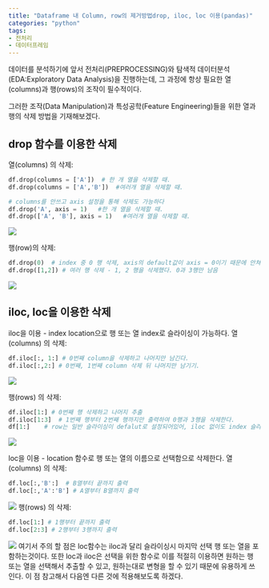 ```yaml
---
title: "Dataframe 내 Column, row의 제거방법drop, iloc, loc 이용(pandas)"
categories: "python"
tags: 
- 전처리
- 데이터프레임
---
```




데이터를 분석하기에 앞서 전처리(PREPROCESSING)와 탐색적 데이터분석(EDA:Exploratory Data Analysis)을 진행하는데, 그 과정에 항상 필요한 열(columns)과 행(rows)의 조작이 필수적이다.

그러한 조작(Data Manipulation)과 특성공학(Feature Engineering)들을 위한 열과 행의 삭제 방법을 기재해보겠다.

## drop 함수를 이용한 삭제

열(columns) 의 삭제: 
```python
df.drop(columns = ['A'])  # 한 개 열을 삭제할 때.
df.drop(columns = ['A','B'])  #여러개 열을 삭제할 때.

# columns를 안쓰고 axis 설정을 통해 삭제도 가능하다
df.drop('A', axis = 1)   #한 개 열을 삭제할 때.
df.drop(['A', 'B'], axis = 1)   #여러개 열을 삭제할 때.
```
![](https://images.velog.io/images/dlskawns/post/54f1386a-1284-45cf-8322-703adea42ba2/image.png)

행(row)의 삭제:
```python
df.drop(0)  # index 중 0 행 삭제, axis의 default값이 axis = 0이기 때문에 안쳐도 된다.
df.drop([1,2]) # 여러 행 삭제 - 1, 2 행을 삭제했다. 0과 3행만 남음
```
![](https://images.velog.io/images/dlskawns/post/6aa5f879-3085-4cc4-87ea-038c65c30417/image.png)

## iloc, loc을 이용한 삭제
iloc을 이용 - index location으로 행 또는 열 index로 슬라이싱이 가능하다.
열(columns) 의 삭제: 
```python
df.iloc[:, 1:] # 0번째 column을 삭제하고 나머지만 남긴다.
df.iloc[:,2:] # 0번째, 1번째 column 삭제 뒤 나머지만 남기기.
```
![](https://images.velog.io/images/dlskawns/post/abe58d64-5f8d-4ed4-8492-13b65c848ff6/image.png)

행(rows) 의 삭제:
```python
df.iloc[1:] # 0번째 행 삭제하고 나머지 추출
df.iloc[1:3]  # 1번째 행부터 2번째 행까지만 출력하여 0행과 3행을 삭제한다.
df[1:]    # row는 일반 슬라이싱이 defalut로 설정되어있어, iloc 없이도 index 슬라이싱으로 바로 삭제 가능하다.
```
![](https://images.velog.io/images/dlskawns/post/d8f2feb3-fdaa-4675-92e9-0f4067d51800/image.png)

loc을 이용 - location 함수로 행 또는 열의 이름으로 선택함으로 삭제한다.
열(columns) 의 삭제: 
```python
df.loc[:,'B':]  # B열부터 끝까지 출력
df.loc[:,'A':'B'] # A열부터 B열까지 출력
```
![](https://images.velog.io/images/dlskawns/post/d25a84b2-4b86-40c6-bef8-81283a26cf7f/image.png)
행(rows) 의 삭제:
```python
df.loc[1:] # 1행부터 끝까지 출력
df.loc[2:3] # 2행부터 3행까지 출력
```
![](https://images.velog.io/images/dlskawns/post/a4edb960-4a6d-4a42-82ab-2fcc49f00da1/image.png)
여기서 주의 할 점은 loc함수는 iloc과 달리 슬라이싱시 마지막 선택 행 또는 열을 포함하는것이다. 
또한 loc과 iloc은 선택을 위한 함수로 이를 적절히 이용하면 원하는 행 또는 열을 선택해서 추출할 수 있고, 원하는대로 변형을 할 수 있기 때문에 유용하게 쓰인다. 이 점 참고해서 다음엔 다른 것에 적용해보도록 하겠다.
